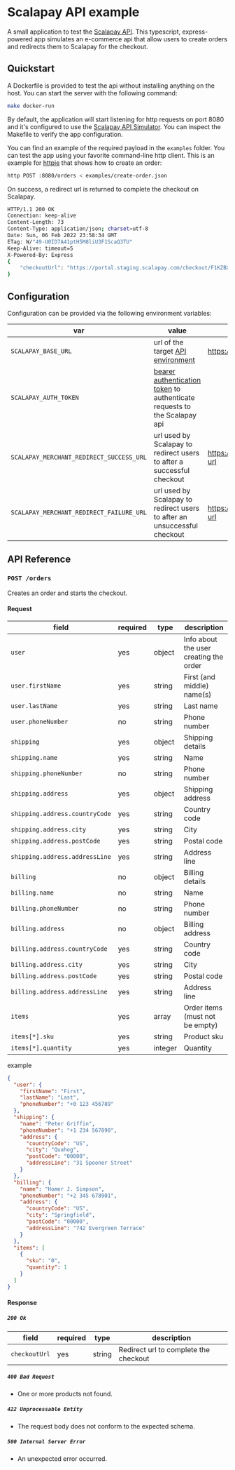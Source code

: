 # Scalapay API example

A small application to test the [Scalapay API](https://developers.scalapay.com/reference/get-started-with-our-apis). This typescript, express-powered app simulates an e-commerce api that allow users to create orders and redirects them to Scalapay for the checkout.

## Quickstart

A Dockerfile is provided to test the api without installing anything on the host. You can start the server with the following command:

```sh
make docker-run
```

By default, the application will start listening for http requests on port 8080 and it's configured to use the [Scalapay API Simulator](https://developers.scalapay.com/reference/api-simulator). You can inspect the Makefile to verify the app configuration.

You can find an example of the required payload in the `examples` folder. You can test the app using your favorite command-line http client.
This is an example for [httpie](https://httpie.io/) that shows how to create an order:

```sh
http POST :8080/orders < examples/create-order.json
```

On success, a redirect url is returned to complete the checkout on Scalapay.

```sh
HTTP/1.1 200 OK
Connection: keep-alive
Content-Length: 73
Content-Type: application/json; charset=utf-8
Date: Sun, 06 Feb 2022 23:58:34 GMT
ETag: W/"49-U0ID7A41ptH5M8liU3F1ScaQ3TU"
Keep-Alive: timeout=5
X-Powered-By: Express
{
    "checkoutUrl": "https://portal.staging.scalapay.com/checkout/F1KZBXEWAD"
}
```

## Configuration

Configuration can be provided via the following environment variables:

| var                                      | value                                                                                                                                    | example                                         |
| ---------------------------------------- | ---------------------------------------------------------------------------------------------------------------------------------------- | ----------------------------------------------- |
| `SCALAPAY_BASE_URL`                      | url of the target [API environment](https://developers.scalapay.com/reference/get-started-with-our-apis)                                 | https://api.api.scalapay.com                    |
| `SCALAPAY_AUTH_TOKEN`                    | [bearer authentication token](https://developers.scalapay.com/reference/api-authentication) to authenticate requests to the Scalapay api |
| `SCALAPAY_MERCHANT_REDIRECT_SUCCESS_URL` | url used by Scalapay to redirect users to after a successful checkout                                                                    | https://portal.staging.scalapay.com/success-url |
| `SCALAPAY_MERCHANT_REDIRECT_FAILURE_URL` | url used by Scalapay to redirect users to after an unsuccessful checkout                                                                 | https://portal.staging.scalapay.com/failure-url |

## API Reference

### `POST /orders`

Creates an order and starts the checkout.

#### Request

| field                          | required | type    | description                            |
| ------------------------------ | -------- | ------- | -------------------------------------- |
| `user`                         | yes      | object  | Info about the user creating the order |
| `user.firstName`               | yes      | string  | First (and middle) name(s)             |
| `user.lastName`                | yes      | string  | Last name                              |
| `user.phoneNumber`             | no       | string  | Phone number                           |
| `shipping`                     | yes      | object  | Shipping details                       |
| `shipping.name`                | yes      | string  | Name                                   |
| `shipping.phoneNumber`         | no       | string  | Phone number                           |
| `shipping.address`             | yes      | object  | Shipping address                       |
| `shipping.address.countryCode` | yes      | string  | Country code                           |
| `shipping.address.city`        | yes      | string  | City                                   |
| `shipping.address.postCode`    | yes      | string  | Postal code                            |
| `shipping.address.addressLine` | yes      | string  | Address line                           |
| `billing`                      | no       | object  | Billing details                        |
| `billing.name`                 | no       | string  | Name                                   |
| `billing.phoneNumber`          | no       | string  | Phone number                           |
| `billing.address`              | no       | object  | Billing address                        |
| `billing.address.countryCode`  | yes      | string  | Country code                           |
| `billing.address.city`         | yes      | string  | City                                   |
| `billing.address.postCode`     | yes      | string  | Postal code                            |
| `billing.address.addressLine`  | yes      | string  | Address line                           |
| `items`                        | yes      | array   | Order items (must not be empty)        |
| `items[*].sku`                 | yes      | string  | Product sku                            |
| `items[*].quantity`            | yes      | integer | Quantity                               |

example

```json
{
  "user": {
    "firstName": "First",
    "lastName": "Last",
    "phoneNumber": "+0 123 456789"
  },
  "shipping": {
    "name": "Peter Griffin",
    "phoneNumber": "+1 234 567890",
    "address": {
      "countryCode": "US",
      "city": "Quahog",
      "postCode": "00000",
      "addressLine": "31 Spooner Street"
    }
  },
  "billing": {
    "name": "Homer J. Simpson",
    "phoneNumber": "+2 345 678901",
    "address": {
      "countryCode": "US",
      "city": "Springfield",
      "postCode": "00000",
      "addressLine": "742 Evergreen Terrace"
    }
  },
  "items": [
    {
      "sku": "0",
      "quantity": 1
    }
  ]
}
```

#### Response

##### `200 Ok`

| field         | required | type   | description                           |
| ------------- | -------- | ------ | ------------------------------------- |
| `checkoutUrl` | yes      | string | Redirect url to complete the checkout |

##### `400 Bad Request`

- One or more products not found.

##### `422 Unprocessable Entity`

- The request body does not conform to the expected schema.

##### `500 Internal Server Error`

- An unexpected error occurred.
